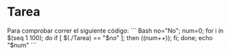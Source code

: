 # Tarea

Para comprobar correr el siguiente código:
    ´´´ Bash
    no="No"; num=0; for i in $(seq 1 100); do if [ $(./Tarea) == "$no" ]; then ((num++)); fi; done; echo "$num"
    ´´´
